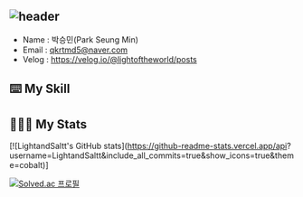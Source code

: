 ![header](https://capsule-render.vercel.app/api?type=waving&height=300&color=gradient&text=Welcome%20to%20SeungMin's%20GitHub%20🙋🏻‍♂️&fontSize=40&fontAlign=50&animation=fadeIn)
-----------------------------------------------------------------------------------------------------------------------------------------------------------------------------------
- Name : 박승민(Park Seung Min)
- Email : qkrtmd5@naver.com
- Velog : https://velog.io/@lightoftheworld/posts

⌨️ My Skill
-----------------------------------------------------------------------------------------------------------------------------------------------------------------------------------


🧑🏻‍💻 My Stats 
------------------------------------------------------------------------------------------------------------------------------------------------------------------------------------
[![LightandSaltt's GitHub stats](https://github-readme-stats.vercel.app/api?
username=LightandSaltt&include_all_commits=true&show_icons=true&theme=cobalt)]

[![Solved.ac
프로필](http://mazassumnida.wtf/api/v2/generate_badge?boj=qkrtmd893)](https://solved.ac/qkrtmd893)
